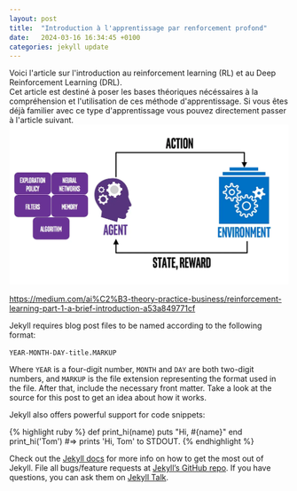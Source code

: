 ```yaml
---
layout: post
title:  "Introduction à l'apprentissage par renforcement profond"
date:   2024-03-16 16:34:45 +0100
categories: jekyll update
---
```

Voici l'article sur l'introduction au reinforcement learning (RL) et au Deep Reinforcement Learning (DRL).<br>
Cet article est destiné à poser les bases théoriques nécéssaires à la compréhension et l'utilisation de ces méthode d'apprentissage. Si vous êtes déjà familier avec ce type d'apprentissage vous pouvez directement passer à l'article suivant.<br>
![Schéma montrant le fonctionnement du RL](/assets/schema_rl.webp)<br>

https://medium.com/ai%C2%B3-theory-practice-business/reinforcement-learning-part-1-a-brief-introduction-a53a849771cf

Jekyll requires blog post files to be named according to the following format:

`YEAR-MONTH-DAY-title.MARKUP`

Where `YEAR` is a four-digit number, `MONTH` and `DAY` are both two-digit numbers, and `MARKUP` is the file extension representing the format used in the file. After that, include the necessary front matter. Take a look at the source for this post to get an idea about how it works.

Jekyll also offers powerful support for code snippets:

{% highlight ruby %}
def print_hi(name)
  puts "Hi, #{name}"
end
print_hi('Tom')
#=> prints 'Hi, Tom' to STDOUT.
{% endhighlight %}

Check out the [Jekyll docs][jekyll-docs] for more info on how to get the most out of Jekyll. File all bugs/feature requests at [Jekyll’s GitHub repo][jekyll-gh]. If you have questions, you can ask them on [Jekyll Talk][jekyll-talk].

[jekyll-docs]: https://jekyllrb.com/docs/home
[jekyll-gh]:   https://github.com/jekyll/jekyll
[jekyll-talk]: https://talk.jekyllrb.com/
